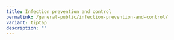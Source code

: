 ```yaml
---
title: Infection prevention and control
permalink: /general-public/infection-prevention-and-control/
variant: tiptap
description: ""
---
```

